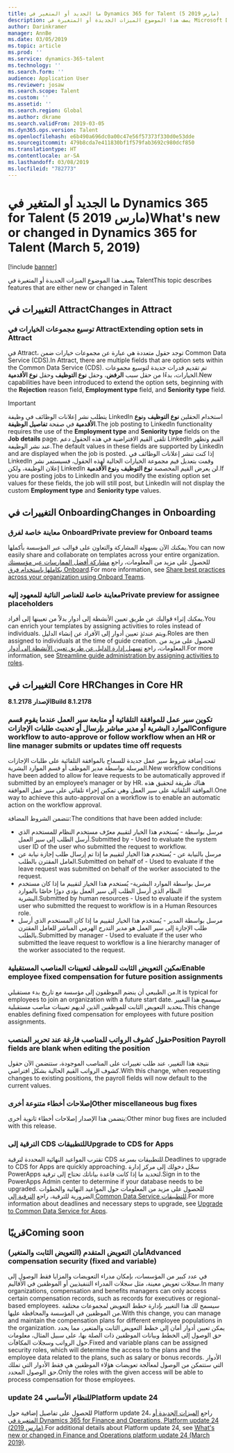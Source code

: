 ```yaml
---
title: ما الجديد أو المتغير في Dynamics 365 for Talent (5 مارس 2019)
description: يصف هذا الموضوع الميزات الجديدة أو المتغيرة في Microsoft Dynamics 365 for Talent.
author: Darinkramer
manager: AnnBe
ms.date: 03/05/2019
ms.topic: article
ms.prod: ''
ms.service: dynamics-365-talent
ms.technology: ''
ms.search.form: ''
audience: Application User
ms.reviewer: josaw
ms.search.scope: Talent
ms.custom: ''
ms.assetid: ''
ms.search.region: Global
ms.author: dkrame
ms.search.validFrom: 2019-03-05
ms.dyn365.ops.version: Talent
ms.openlocfilehash: e6b490a696dc0a00c47e56f57373f330d0e53dde
ms.sourcegitcommit: 479b8cda7e411830bf1f579fab3692c980dcf850
ms.translationtype: HT
ms.contentlocale: ar-SA
ms.lasthandoff: 03/08/2019
ms.locfileid: "782773"
---
```

# <a name="whats-new-or-changed-in-dynamics-365-for-talent-march-5-2019"></a><span data-ttu-id="4896c-103">ما الجديد أو المتغير في Dynamics 365 for Talent (5 مارس 2019)</span><span class="sxs-lookup"><span data-stu-id="4896c-103">What's new or changed in Dynamics 365 for Talent (March 5, 2019)</span></span>

[!include [banner](includes/banner.md)]

<span data-ttu-id="4896c-104">يصف هذا الموضوع الميزات الجديدة أو المتغيرة في Talent</span><span class="sxs-lookup"><span data-stu-id="4896c-104">This topic describes features that are either new or changed in Talent</span></span>

## <a name="changes-in-attract"></a><span data-ttu-id="4896c-105">التغييرات في Attract</span><span class="sxs-lookup"><span data-stu-id="4896c-105">Changes in Attract</span></span>

### <a name="extending-option-sets-in-attract"></a><span data-ttu-id="4896c-106">توسيع مجموعات الخيارات في Attract</span><span class="sxs-lookup"><span data-stu-id="4896c-106">Extending option sets in Attract</span></span>

<span data-ttu-id="4896c-107">في Attract، توجد حقول متعددة هي عبارة عن مجموعات خيارات ضمن Common Data Service (CDS).</span><span class="sxs-lookup"><span data-stu-id="4896c-107">In Attract, there are multiple fields that are option sets within the Common Data Service (CDS).</span></span> <span data-ttu-id="4896c-108">تم تقديم قدرات جديدة لتوسيع مجموعات الخيارات، بدءًا من حقل سبب **الرفض**، وحقل **نوع التوظيف** وحقل **نوع الأقدمية**.</span><span class="sxs-lookup"><span data-stu-id="4896c-108">New capabilities have been introduced to extend the option sets, beginning with the **Rejection** reason field, **Employment type** field, and **Seniority type** field.</span></span>

> [!IMPORTANT]
> <span data-ttu-id="4896c-109">يتطلب نشر إعلانات الوظائف في وظيفة LinkedIn استخدام الحقلين **نوع التوظيف** و**نوع الأقدمية** في صفحة **تفاصيل الوظيفة**.</span><span class="sxs-lookup"><span data-stu-id="4896c-109">The job posting to LinkedIn functionality requires the use of the **Employment type** and **Seniority type** fields on the **Job details** page.</span></span> <span data-ttu-id="4896c-110">تلقى القيم الافتراضية في هذه الحقول دعم LinkedIn القيم وتظهر عند نشر الوظيفة.</span><span class="sxs-lookup"><span data-stu-id="4896c-110">The default values in these fields are supported by LinkedIn and are displayed when the job is posted.</span></span> <span data-ttu-id="4896c-111">إذا كنت تنشر إعلانات الوظائف في LinkedIn وقمت بتعديل قيم مجموعة الخيارات الحالية لهذه الحقول، فسيستمر نشر إعلان الوظيفة، ولكن LinkedIn لن يعرض القيم المخصصة **نوع التوظيف** و**نوع الأقدمية**.</span><span class="sxs-lookup"><span data-stu-id="4896c-111">If you are posting jobs to LinkedIn and you modify the existing option set values for these fields, the job will still post, but LinkedIn will not display the custom **Employment type** and **Seniority type** values.</span></span>

## <a name="changes-in-onboarding"></a><span data-ttu-id="4896c-112">التغييرات في Onboarding</span><span class="sxs-lookup"><span data-stu-id="4896c-112">Changes in Onboarding</span></span>

### <a name="private-preview-for-onboard-teams"></a><span data-ttu-id="4896c-113">معاينة خاصة لفرق Onboard</span><span class="sxs-lookup"><span data-stu-id="4896c-113">Private preview for Onboard teams</span></span>
<span data-ttu-id="4896c-114">يمكنك الآن بسهولة المشاركة والتعاون على قوالب عبر المؤسسة بأكملها.</span><span class="sxs-lookup"><span data-stu-id="4896c-114">You can now easily share and collaborate on templates across your entire organization.</span></span> <span data-ttu-id="4896c-115">للحصول على مزيد من المعلومات، راجع [مشاركة أفضل الممارسات عبر مؤسستك بكاملها باستخدام فرق Onboard](https://docs.microsoft.com/en-us/business-applications-release-notes/April19/dynamics365-talent/onboard/share-best-practices-teams).</span><span class="sxs-lookup"><span data-stu-id="4896c-115">For more information, see [Share best practices across your organization using Onboard Teams](https://docs.microsoft.com/en-us/business-applications-release-notes/April19/dynamics365-talent/onboard/share-best-practices-teams).</span></span>

### <a name="private-preview-for-assignee-placeholders"></a><span data-ttu-id="4896c-116">معاينة خاصة للعناصر النائبة للمعهود إليه</span><span class="sxs-lookup"><span data-stu-id="4896c-116">Private preview for assignee placeholders</span></span>
<span data-ttu-id="4896c-117">يمكنك إثراء قوالبك عن طريق تعيين الأنشطة إلى أدوار بدلاً من تعيينها إلى أفراد.</span><span class="sxs-lookup"><span data-stu-id="4896c-117">You can enrich your templates by assigning activities to roles instead of individuals.</span></span> <span data-ttu-id="4896c-118">ويتم عندئذٍ تعيين أدوار إلى الأفراد عن إنشاء الدليل.</span><span class="sxs-lookup"><span data-stu-id="4896c-118">Roles are then assigned to individuals at the time of guide creation.</span></span> <span data-ttu-id="4896c-119">للحصول على مزيد من المعلومات، راجع [تسهيل إدارة الدليل عن طريق تعيين الأنشطة إلى أدوار](https://docs.microsoft.com/en-us/business-applications-release-notes/April19/dynamics365-talent/onboard/assign-activities-roles).</span><span class="sxs-lookup"><span data-stu-id="4896c-119">For more information, see [Streamline guide administration by assigning activities to roles](https://docs.microsoft.com/en-us/business-applications-release-notes/April19/dynamics365-talent/onboard/assign-activities-roles).</span></span>

## <a name="changes-in-core-hr"></a><span data-ttu-id="4896c-120">التغييرات في Core HR</span><span class="sxs-lookup"><span data-stu-id="4896c-120">Changes in Core HR</span></span>
<span data-ttu-id="4896c-121">**الإصدار 8.1.2178**</span><span class="sxs-lookup"><span data-stu-id="4896c-121">**Build 8.1.2178**</span></span>

### <a name="configure-workflow-to-auto-approve-or-follow-workflow-when-an-hr-or-line-manager-submits-or-updates-time-off-requests"></a><span data-ttu-id="4896c-122">تكوين سير عمل للموافقة التلقائية أو متابعة سير العمل عندما يقوم قسم الموارد البشرية أو مدير مباشر بإرسال أو تحديث طلبات الإجازات</span><span class="sxs-lookup"><span data-stu-id="4896c-122">Configure workflow to auto-approve or follow workflow when an HR or line manager submits or updates time off requests</span></span>
<span data-ttu-id="4896c-123">تمت إضافة شروط سير عمل جديدة للسماح بالموافقة التلقائية على طلبات الإجازات المرسلة بواسطة مدير الموظف أو قسم الموارد البشرية.</span><span class="sxs-lookup"><span data-stu-id="4896c-123">New workflow conditions have been added to allow for leave requests to be automatically approved if submitted by an employee’s manager or by HR.</span></span> <span data-ttu-id="4896c-124">هناك طريقة لتحقيق هذه الموافقة التلقائية على سير العمل وهي تمكين إجراء تلقائي على سير عمل الموافقة.</span><span class="sxs-lookup"><span data-stu-id="4896c-124">One way to achieve this auto-approval on a workflow is to enable an automatic action on the workflow approval.</span></span>

<span data-ttu-id="4896c-125">تتضمن الشروط المضافة:</span><span class="sxs-lookup"><span data-stu-id="4896c-125">The conditions that have been added include:</span></span>

- <span data-ttu-id="4896c-126">مرسل بواسطة‬ - يُستخدم هذا الخيار لتقييم معرّف مستخدم النظام للمستخدم الذي أرسل الطلب إلى سير العمل.</span><span class="sxs-lookup"><span data-stu-id="4896c-126">Submitted by - Used to evaluate the system user ID of the user who submitted the request to workflow.</span></span>
- <span data-ttu-id="4896c-127">مرسل بالنيابة عن ‬- يُستخدم هذا الخيار لتقييم ما إذا تم إرسال طلب إجازة نيابة عن العامل المقترن بالطلب.</span><span class="sxs-lookup"><span data-stu-id="4896c-127">Submitted on behalf of - Used to evaluate if the leave request was submitted on behalf of the worker associated to the request.</span></span>
- <span data-ttu-id="4896c-128">مرسل بواسطة الموارد البشرية- يُستخدم هذا الخيار لتقييم ما إذا كان مستخدم النظام الذي أرسل الطلب إلى سير العمل يؤدي دورًا خاصًا بالموارد البشرية.</span><span class="sxs-lookup"><span data-stu-id="4896c-128">Submitted by human resources - Used to evaluate if the system user who submitted the request to workflow is in a Human Resources role.</span></span>
- <span data-ttu-id="4896c-129">مرسل بواسطة المدير‬ - يُستخدم هذا الخيار لتقييم ما إذا كان المستخدم الذي أرسل طلب الإجازة إلى سير العمل هو مدير التدرج الهرمي المباشر للعامل المقترن بالطلب.</span><span class="sxs-lookup"><span data-stu-id="4896c-129">Submitted by manager - Used to evaluate if the user who submitted the leave request to workflow is a line hierarchy manager of the worker associated to the request.</span></span>

### <a name="enable-employee-fixed-compensation-for-future-position-assignments"></a><span data-ttu-id="4896c-130">تمكين التعويض الثابت للموظف لتعيينات المناصب المستقبلية</span><span class="sxs-lookup"><span data-stu-id="4896c-130">Enable employee fixed compensation for future position assignments</span></span>
<span data-ttu-id="4896c-131">من الطبيعي أن ينضم الموظفون إلى مؤسسة مع تاريخ بدء مستقبلي.</span><span class="sxs-lookup"><span data-stu-id="4896c-131">It is typical for employees to join an organization with a future start date.</span></span> <span data-ttu-id="4896c-132">سيسمح هذا التغيير بتحديد التعويض الثابت للموظفين الذين لديهم تعيينات مناصب مستقبلية.</span><span class="sxs-lookup"><span data-stu-id="4896c-132">This change enables defining fixed compensation for employees with future position assignments.</span></span>

### <a name="position-payroll-fields-are-blank-when-editing-the-position"></a><span data-ttu-id="4896c-133">حقول كشوف الرواتب للمناصب فارغة عند تحرير المنصب</span><span class="sxs-lookup"><span data-stu-id="4896c-133">Position Payroll fields are blank when editing the position</span></span>
<span data-ttu-id="4896c-134">نتيجة هذا التغيير، عند طلب تغييرات على المناصب الموجودة، ستتضمن الآن حقول كشوف الرواتب القيم الحالية بشكل افتراضي.</span><span class="sxs-lookup"><span data-stu-id="4896c-134">With this change, when requesting changes to existing positions, the payroll fields will now default to the current values.</span></span>

### <a name="other-miscellaneous-bug-fixes"></a><span data-ttu-id="4896c-135">إصلاحات أخطاء متنوعة أخرى</span><span class="sxs-lookup"><span data-stu-id="4896c-135">Other miscellaneous bug fixes</span></span>
<span data-ttu-id="4896c-136">يتضمن هذا الإصدار إصلاحات أخطاء ثانوية أخرى:</span><span class="sxs-lookup"><span data-stu-id="4896c-136">Other minor bug fixes are included with this release.</span></span>

### <a name="upgrade-to-cds-for-apps"></a><span data-ttu-id="4896c-137">الترقية إلى CDS للتطبيقات</span><span class="sxs-lookup"><span data-stu-id="4896c-137">Upgrade to CDS for Apps</span></span>
<span data-ttu-id="4896c-138">تقترب المواعيد النهائية المحددة لترقية CDS للتطبيقات بسرعة.</span><span class="sxs-lookup"><span data-stu-id="4896c-138">Deadlines to upgrade to CDS for Apps are quickly approaching.</span></span> <span data-ttu-id="4896c-139">سجّل دخولك إلى مركز إدارة PowerApps لتحديد ما إذا كانت قاعدة بياناتك تحتاج إلى ترقية.</span><span class="sxs-lookup"><span data-stu-id="4896c-139">Sign in to the PowerApps Admin center to determine if your database needs to be upgraded.</span></span> <span data-ttu-id="4896c-140">للحصول على مزيد من المعلومات حول المواعيد النهائية والخطوات الضرورية للترقية، راجع [الترقية إلى Common Data Service للتطبيقات](https://docs.microsoft.com/en-us/common-data-service/upgradecds/introduction-upgrade-cds).</span><span class="sxs-lookup"><span data-stu-id="4896c-140">For more information about deadlines and necessary steps to upgrade, see [Upgrade to Common Data Service for Apps](https://docs.microsoft.com/en-us/common-data-service/upgradecds/introduction-upgrade-cds).</span></span>

## <a name="coming-soon"></a><span data-ttu-id="4896c-141">قريبًا</span><span class="sxs-lookup"><span data-stu-id="4896c-141">Coming soon</span></span>

###  <a name="advanced-compensation-security-fixed-and-variable"></a><span data-ttu-id="4896c-142">أمان التعويض المتقدم (التعويض الثابت والمتغير)</span><span class="sxs-lookup"><span data-stu-id="4896c-142">Advanced compensation security (fixed and variable)</span></span>
<span data-ttu-id="4896c-143">في عدد كبير من المؤسسات، بإمكان مدراء التعويضات والمزايا فقط الوصول إلى سجلات تعويض معينة، مثل سجلات المدراء التنفيذيين أو الموظفين في الأقاليم.</span><span class="sxs-lookup"><span data-stu-id="4896c-143">In many organizations, compensation and benefits managers can only access certain compensation records, such as records for executives or regional-based employees.</span></span> <span data-ttu-id="4896c-144">سيسمح لك هذا التغيير بإدارة خطط التعويض لمجموعات مختلفة من الموظفين في المؤسسة والمحافظة عليها.</span><span class="sxs-lookup"><span data-stu-id="4896c-144">With this change, you can manage and maintain the compensation plans for different employee populations in the organization.</span></span> <span data-ttu-id="4896c-145">يمكن تعيين أدوار أمان إلى خطط التعويض الثابت والمتغير، مما يحدد حق الوصول إلى الخطط وبيانات الموظفين ذات الصلة بها، على سبيل المثال، معلومات حول الرواتب وسجلات المكافآت.</span><span class="sxs-lookup"><span data-stu-id="4896c-145">Fixed and variable plans can be assigned security roles, which will determine the access to the plans and the employee data related to the plans, such as salary or bonus records.</span></span> <span data-ttu-id="4896c-146">الأدوار التي ستتمكن من الوصول لمعالجة تعويضات هؤلاء الموظفين هي فقط الأدوار التي تملك حق الوصول المحدد.</span><span class="sxs-lookup"><span data-stu-id="4896c-146">Only the roles with the given access will be able to process compensation for those employees.</span></span>

###  <a name="platform-update-24"></a><span data-ttu-id="4896c-147">update 24 للنظام الأساسي</span><span class="sxs-lookup"><span data-stu-id="4896c-147">Platform update 24</span></span>
<span data-ttu-id="4896c-148">للحصول على تفاصيل إضافية حول Platform update 24، راجع [الميزات الجديدة أو المتغيرة في Dynamics 365 for Finance and Operations, Platform update 24 (مارس 2019)](https://docs.microsoft.com/en-us/dynamics365/unified-operations/fin-and-ops/get-started/whats-new-platform-update-24).</span><span class="sxs-lookup"><span data-stu-id="4896c-148">For additional details about Platform update 24, see [What's new or changed in Finance and Operations platform update 24 (March 2019)](https://docs.microsoft.com/en-us/dynamics365/unified-operations/fin-and-ops/get-started/whats-new-platform-update-24).</span></span>

